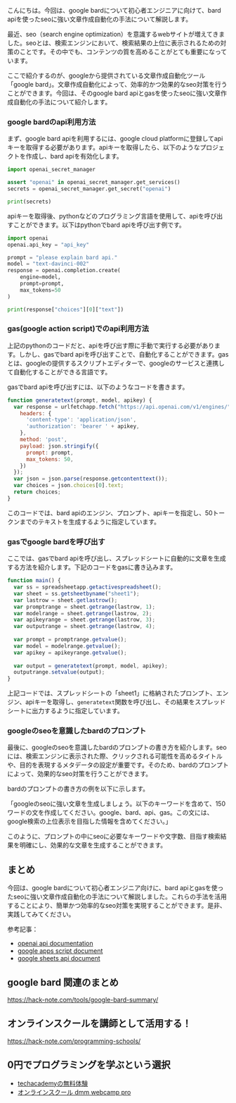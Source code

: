 <!--
title: 【google】bard apiとgasを使ったseoに強い文章作成自動化の手法
tags: google,bard,api,gas
id: 
private: false
-->

こんにちは。今回は、google bardについて初心者エンジニアに向けて、bard apiを使ったseoに強い文章作成自動化の手法について解説します。

最近、seo（search engine optimization）を意識するwebサイトが増えてきました。seoとは、検索エンジンにおいて、検索結果の上位に表示されるための対策のことです。その中でも、コンテンツの質を高めることがとても重要になっています。

ここで紹介するのが、googleから提供されている文章作成自動化ツール「google bard」。文章作成自動化によって、効率的かつ効果的なseo対策を行うことができます。今回は、そのgoogle bard apiとgasを使ったseoに強い文章作成自動化の手法について紹介します。

### google bardのapi利用方法
まず、google bard apiを利用するには、google cloud platformに登録してapiキーを取得する必要があります。apiキーを取得したら、以下のようなプロジェクトを作成し、bard apiを有効化します。

``` python
import openai_secret_manager

assert "openai" in openai_secret_manager.get_services()
secrets = openai_secret_manager.get_secret("openai")

print(secrets)
```

apiキーを取得後、pythonなどのプログラミング言語を使用して、apiを呼び出すことができます。以下はpythonでbard apiを呼び出す例です。

``` python
import openai
openai.api_key = "api_key"

prompt = "please explain bard api."
model = "text-davinci-002"
response = openai.completion.create(
    engine=model,
    prompt=prompt,
    max_tokens=50
)

print(response["choices"][0]["text"])
```

### gas(google action script)でのapi利用方法
上記のpythonのコードだと、apiを呼び出す際に手動で実行する必要があります。しかし、gasでbard apiを呼び出すことで、自動化することができます。gasとは、googleの提供するスクリプトエディターで、googleのサービスと連携して自動化することができる言語です。

gasでbard apiを呼び出すには、以下のようなコードを書きます。

``` javascript
function generatetext(prompt, model, apikey) {
  var response = urlfetchapp.fetch("https://api.openai.com/v1/engines/" + model + "/completions", {
    headers: {
      'content-type': 'application/json',
      'authorization': 'bearer ' + apikey,
    },
    method: 'post',
    payload: json.stringify({
      prompt: prompt,
      max_tokens: 50,
    })
  });
  var json = json.parse(response.getcontenttext());
  var choices = json.choices[0].text;
  return choices;
}
```

このコードでは、bard apiのエンジン、プロンプト、apiキーを指定し、50トークンまでのテキストを生成するように指定しています。

### gasでgoogle bardを呼び出す
ここでは、gasでbard apiを呼び出し、スプレッドシートに自動的に文章を生成する方法を紹介します。下記のコードをgasに書き込みます。

``` javascript
function main() {
  var ss = spreadsheetapp.getactivespreadsheet();
  var sheet = ss.getsheetbyname("sheet1");
  var lastrow = sheet.getlastrow();
  var promptrange = sheet.getrange(lastrow, 1);
  var modelrange = sheet.getrange(lastrow, 2);
  var apikeyrange = sheet.getrange(lastrow, 3);
  var outputrange = sheet.getrange(lastrow, 4);
  
  var prompt = promptrange.getvalue();
  var model = modelrange.getvalue();
  var apikey = apikeyrange.getvalue();
  
  var output = generatetext(prompt, model, apikey);
  outputrange.setvalue(output);
}
```

上記コードでは、スプレッドシートの「sheet1」に格納されたプロンプト、エンジン、apiキーを取得し、`generatetext`関数を呼び出し、その結果をスプレッドシートに出力するように指定しています。

### googleのseoを意識したbardのプロンプト
最後に、googleのseoを意識したbardのプロンプトの書き方を紹介します。seoには、検索エンジンに表示された際、クリックされる可能性を高めるタイトルや、目的を表現するメタデータの設定が重要です。そのため、bardのプロンプトによって、効果的なseo対策を行うことができます。

bardのプロンプトの書き方の例を以下に示します。

「googleのseoに強い文章を生成しましょう。以下のキーワードを含めて、150ワードの文を作成してください。google、bard、api、gas。この文には、google検索の上位表示を目指した情報を含めてください。」

このように、プロンプトの中にseoに必要なキーワードや文字数、目指す検索結果を明確にし、効果的な文章を生成することができます。

## まとめ
今回は、google bardについて初心者エンジニア向けに、bard apiとgasを使ったseoに強い文章作成自動化の手法について解説しました。これらの手法を活用することにより、簡単かつ効率的なseo対策を実現することができます。是非、実践してみてください。

参考記事：
- [openai api documentation](https://beta.openai.com/docs/api-reference/introduction)
- [google apps script document](https://developers.google.com/apps-script)
- [google sheets api document](https://developers.google.com/sheets/api)


## google bard 関連のまとめ
https://hack-note.com/tools/google-bard-summary/


## オンラインスクールを講師として活用する！
https://hack-note.com/programming-schools/


## 0円でプログラミングを学ぶという選択
- [techacademyの無料体験](//af.moshimo.com/af/c/click?a_id=2612475&amp;p_id=1555&amp;pc_id=2816&amp;pl_id=22706&amp;url=https%3a%2f%2ftechacademy.jp%2fhtmlcss-trial%3futm_source%3dmoshimo%26utm_medium%3daffiliate%26utm_campaign%3dtextad)
- [オンラインスクール dmm webcamp pro](//af.moshimo.com/af/c/click?a_id=2612482&amp;p_id=1363&amp;pc_id=2297&amp;pl_id=39999&amp;guid=on)

